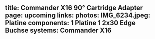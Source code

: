 title: Commander X16 90° Cartridge Adapter
page: upcoming
links:
photos:
    IMG_6234.jpeg: Platine
components:
    1 Platine
    1 2x30 Edge Buchse
systems:
    Commander X16
---
